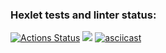 ### Hexlet tests and linter status:
[![Actions Status](https://github.com/NickKisel/java-project-lvl2/workflows/hexlet-check/badge.svg)](https://github.com/NickKisel/java-project-lvl2/actions)
<a href="https://asciinema.org/a/YaQAKhYu7ef9ICwmfJP8QdiR8" target="_blank"><img src="https://asciinema.org/a/YaQAKhYu7ef9ICwmfJP8QdiR8.svg" /></a>
[![asciicast](https://asciinema.org/a/YaQAKhYu7ef9ICwmfJP8QdiR8.svg)](https://asciinema.org/a/YaQAKhYu7ef9ICwmfJP8QdiR8)
